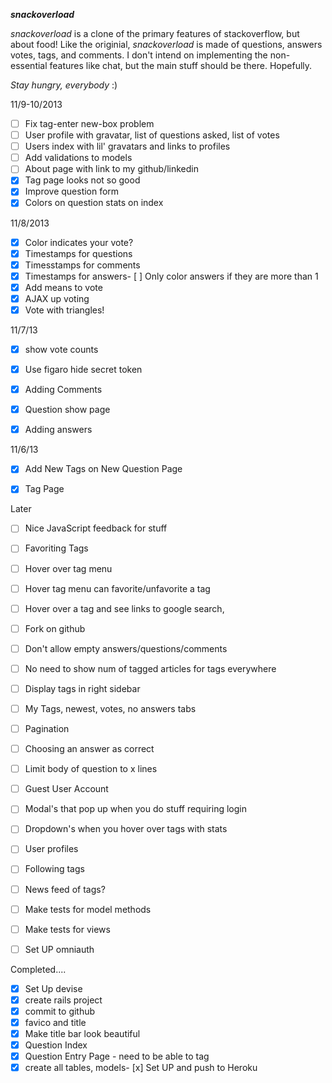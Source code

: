 ***snackoverload***

*snackoverload* is a clone of the primary features of stackoverflow, 
but about food! Like the originial, *snackoverload* is made of questions, answers
votes, tags, and comments. I don't intend on implementing the non-essential 
features like chat, but the main stuff should be there. Hopefully. 

_Stay hungry, everybody_ :)

11/9-10/2013

- [ ] Fix tag-enter new-box problem
- [ ] User profile with gravatar, list of questions asked, list of votes
- [ ] Users index with lil' gravatars and links to profiles
- [ ] Add validations to models
- [ ] About page with link to my github/linkedin
- [x] Tag page looks not so good
- [x] Improve question form
- [x] Colors on question stats on index

11/8/2013


- [x] Color indicates your vote?
- [x] Timestamps for questions
- [x] Timesstamps for comments
- [x] Timestamps for answers- [ ] Only color answers if they are more than 1
- [x] Add means to vote
- [x] AJAX up voting
- [x] Vote with triangles!

11/7/13
- [x] show vote counts
- [x] Use figaro hide secret token
- [x] Adding Comments
- [x] Question show page
- [x] Adding answers



11/6/13
- [x] Add New Tags on New Question Page
- [x] Tag Page


Later
- [ ] Nice JavaScript feedback for stuff
- [ ] Favoriting Tags
- [ ] Hover over tag menu
- [ ] Hover tag menu can favorite/unfavorite a tag
- [ ] Hover over a tag and see links to google search, 
- [ ] Fork on github
- [ ] Don't allow empty answers/questions/comments
- [ ] No need to show num of tagged articles for tags everywhere
- [ ] Display tags in right sidebar
- [ ] My Tags, newest, votes, no answers tabs
- [ ] Pagination
- [ ] Choosing an answer as correct
- [ ] Limit body of question to x lines
- [ ] Guest User Account
- [ ] Modal's that pop up when you do stuff requiring login
- [ ] Dropdown's when you hover over tags with stats
- [ ] User profiles
- [ ] Following tags
- [ ] News feed of tags?
- [ ] Make tests for model methods
- [ ] Make tests for views
- [ ] Set UP omniauth


Completed....
- [x] Set Up devise
- [x] create rails project
- [x] commit to github
- [x] favico and title
- [x] Make title bar look beautiful
- [x] Question Index
- [x] Question Entry Page - need to be able to tag
- [x] create all tables, models- [x] Set UP and push to Heroku